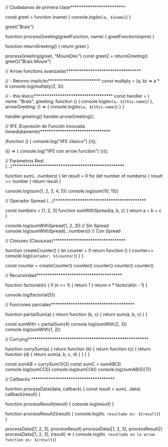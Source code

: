 
// Ciudadanos de primera clase*************************

const greet = function (name) {
    console.log(`Hola, ${name}`)
}

greet("Brais")

function processGreeting(greetFunction, name) {
    greetFunction(name)
}

function returnGreeting() {
    return greet
}

processGreeting(greet, "MoureDev")
const greet2 = returnGreeting()
greet2("Brais Moure")

// Arrow functions avanzadas**********************************

// - Retorno implícito************************
const multiply = (a, b) => a * b
console.log(multiply(2, 5))

// - this léxico************************************
const handler = {
    name: "Brais",
    greeting: function () {
        console.log(`Hola, ${this.name}`)
    },
    arrowGreeting: () => {
        console.log(`Hola, ${this.name}`)
    }
}

handler.greeting()
handler.arrowGreeting();

// IIFE (Expresión de Función Invocada Inmediatamente)********************************

(function () {
    console.log("IIFE clásico")
})();

(() => {
    console.log("IIFE con arrow function")
})();

// Parámetros Rest (...)***************************************************

function sum(...numbers) {
    let result = 0
    for (let number of numbers) {
        result += number
    }
    return result
}

console.log(sum(1, 2, 3, 4, 5))
console.log(sum(10, 15))

// Operador Spread (...)******************************************

const numbers = [1, 2, 3]
function sumWithSpread(a, b, c) {
    return a + b + c
}

console.log(sumWithSpread(1, 2, 3)) // Sin Spread
console.log(sumWithSpread(...numbers)) // Con Spread

// Closures (Clausuras)*********************************

function createCounter() {
    let counter = 0
    return function () {
        counter++
        console.log(`Contador: ${counter}`)
    }
}

const counter = createCounter()
counter()
counter()
counter()
counter()

// Recursividad***************************************

function factorial(n) {
    if (n <= 1) {
        return 1
    }
    return n * factorial(n - 1)
}

console.log(factorial(5))

// Funciones parciales**************************************

function partialSum(a) {
    return function (b, c) {
        return sum(a, b, c)
    }
}

const sumWith = partialSum(4)
console.log(sumWith(2, 3))
console.log(sumWith(1, 2))

// Currying*******************************************************

function currySum(a) {
    return function (b) {
        return function (c) {
            return function (d) {
                return sum(a, b, c, d)
            }
        }
    }
}

const sumAB = currySum(1)(2)
const sumC = sumAB(3)
console.log(sumC(3))
console.log(sumC(4))
console.log(sumAB(5)(7))

// Callbacks **************************************

function processData(data, callback) {
    const result = sum(...data)
    callback(result)
}

function processResult(result) {
    console.log(result)
}

function processResult2(result) {
    console.log(`Mi resultado es: ${result}`)
}

processData([1, 2, 3], processResult)
processData([1, 2, 3], processResult2)
processData([1, 2, 3], (result) => {
    console.log(`Mi resultado en la arrow function es: ${result}`) 